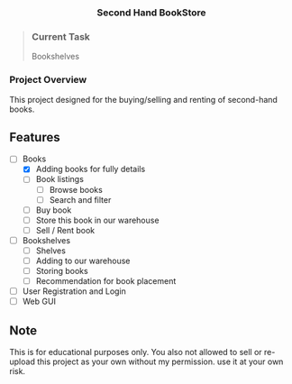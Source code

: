 <div align="center">
    <h3 align="center">Second Hand BookStore</h3>
</div>

> ### Current Task
>
> Bookshelves

### Project Overview

This project designed for the buying/selling and renting of second-hand books.

## Features

-   [ ] Books
    -   [x] Adding books for fully details
    -   [ ] Book listings
        -   [ ] Browse books
        -   [ ] Search and filter
    -   [ ] Buy book
    -   [ ] Store this book in our warehouse
    -   [ ] Sell / Rent book
-   [ ] Bookshelves
    -   [ ] Shelves
    -   [ ] Adding to our warehouse
    -   [ ] Storing books
    -   [ ] Recommendation for book placement
-   [ ] User Registration and Login
-   [ ] Web GUI

## Note

This is for educational purposes only. You also not allowed to sell or re-upload this project as your own without my permission. use it at your own risk.
